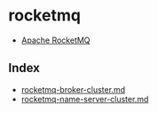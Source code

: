 # rocketmq

- [Apache RocketMQ](https://rocketmq.apache.org/)

## Index

- [rocketmq-broker-cluster.md](rocketmq-broker-cluster.md)
- [rocketmq-name-server-cluster.md](rocketmq-name-server-cluster.md)
